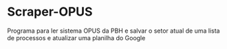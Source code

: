 # Scraper-OPUS
Programa para ler sistema OPUS da PBH e salvar o setor atual de uma lista de processos e atualizar uma planilha do Google
